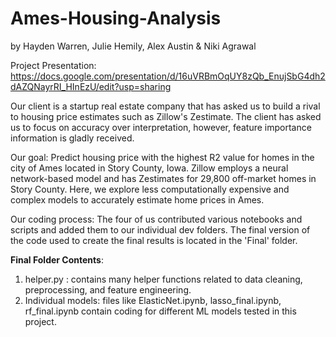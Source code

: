 # Ames-Housing-Analysis 
by Hayden Warren, Julie Hemily, Alex Austin & Niki Agrawal 

Project Presentation: https://docs.google.com/presentation/d/16uVRBmOqUY8zQb_EnujSbG4dh2dAZQNayrRI_HInEzU/edit?usp=sharing

Our client is a startup real estate company that has asked us to build a rival to housing price estimates such as Zillow's Zestimate. The client has asked us to focus on accuracy over interpretation, however, feature importance information is gladly received.   

Our goal:  Predict housing price with the highest R2 value for homes in the city of Ames located in Story County, Iowa.
Zillow employs a neural network-based model and has Zestimates for 29,800 off-market homes in Story County. 
Here, we explore less computationally expensive and complex models to accurately estimate home prices in Ames. 

Our coding process: The four of us contributed various notebooks and scripts and added them to our individual dev folders. The final version of the code used to create the final results is located in the 'Final' folder. 

**Final Folder Contents**:
1. helper.py : contains many helper functions related to data cleaning, preprocessing, and feature engineering. 
2. Individual models: files like ElasticNet.ipynb, lasso_final.ipynb, rf_final.ipynb contain coding for different ML models tested in this project. 

